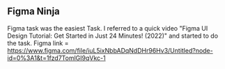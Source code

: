 ## Figma Ninja
Figma task was the easiest Task. I referred to a quick video "Figma UI Design Tutorial: Get Started in Just 24 Minutes! (2022)" and started to do the task.
Figma link = https://www.figma.com/file/iuL5ixNbbADqNdDHr96Hv3/Untitled?node-id=0%3A1&t=1fzd7TomlGI9qVkc-1

